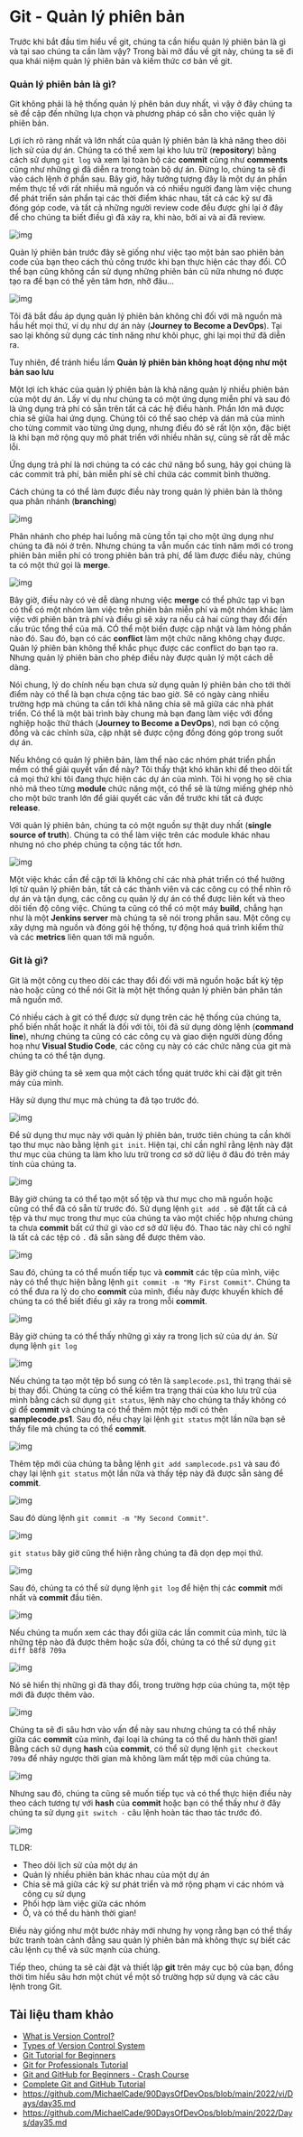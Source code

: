 # Git - Quản lý phiên bản

Trước khi bắt đầu tìm hiểu về git, chúng ta cần hiểu quản lý phiên bản là gì và tại sao chúng ta cần làm vậy? Trong bài mở đầu về git này, chúng ta sẽ đi qua khái niệm quản lý phiên bản và kiếm thức cơ bản về git.

### Quản lý phiên bản là gì?

Git không phải là hệ thống quản lý phên bản duy nhất, vì vậy ở đây chúng ta sẽ đề cập đến những lựa chọn và phương pháp có sẵn cho việc quản lý phiên bản.

Lợi ích rõ ràng nhất và lớn nhất của quản lý phiên bản là khả năng theo dõi lịch sử của dự án. Chúng ta có thể xem lại kho lưu trữ (**repository**) bằng cách sử dụng `git log` và xem lại toàn bộ các **commit** cũng như **comments** cũng như những gì đã diễn ra trong toàn bộ dự án. Đừng lo, chúng ta sẽ đi vào cách lệnh ở phần sau. Bây giờ, hãy tưởng tượng đây là một dự án phần mềm thực tế với rất nhiều mã nguồn và có nhiều người đang làm việc chung để phát triển sản phẩn tại các thời điểm khác nhau, tất cả các kỹ sư đã đóng góp code, và tất cả những người review code đều được ghi lại ở đây để cho chúng ta biết điều gì đã xảy ra, khi nào, bởi ai và ai đã review.

![img](/Image/Git-Version01.png)

Quản lý phiên bản trước đây sẽ giống như việc tạo một bản sao phiên bản code của bạn theo cách thủ công trước khi bạn thực hiện các thay đổi. CÓ thể bạn cũng không cần sử dụng những phiên bản cũ nữa nhưng nó được tạo ra để bạn có thể yên tâm hơn, nhỡ đâu...

![img](/Image/Git-Version02.png)

Tôi đã bắt đầu áp dụng quản lý phiên bản không chỉ đối với mã nguồn mà hầu hết mọi thứ, ví dụ như dự án này (**Journey to Become a DevOps**). Tại sao lại không sử dụng các tính năng như khôi phục, ghi lại mọi thứ đã diễn ra.

Tuy nhiên, để tránh hiểu lầm **Quản lý phiên bản không hoạt động như một bản sao lưu**

Một lợi ích khác của quản lý phiên bản là khả năng quản lý nhiều phiên bản của một dự án. Lấy ví dụ như chúng ta có một ứng dụng miễn phí và sau đó là ứng dụng trả phí có sẵn trên tất cả các hệ điều hành. Phần lớn mã được chia sẽ giữa hai ứng dụng. Chúng tôi có thể sao chép và dán mã của mình cho từng commit vào từng ứng dụng, nhưng điều đó sẽ rất lộn xộn, đặc biệt là khi bạn mở rộng quy mô phát triển với nhiều nhân sự, cũng sẽ rất dễ mắc lỗi.

Ứng dụng trả phí là nơi chúng ta có các chứ năng bổ sung, hãy gọi chúng là các commit trả phí, bản miễn phí sẽ chỉ chứa các commit bình thường. 

Cách chúng ta có thể làm được điều này trong quản lý phiên bản là thông qua phân nhánh (**branching**)

![img](/Image/Git-Version03.png)

Phân nhánh cho phép hai luồng mã cùng tồn tại cho một ứng dụng như chúng ta đã nói ở trên. Nhưng chúng ta vẫn muốn các tính năm mới có trong phiên bản miễn phí có trong phiên bản trả phí, để làm được điều này, chúng ta có một thứ gọi là **merge**.

![img](/Image/Git-Version04.png)

Bây giờ, điều này có vẻ dễ dàng nhưng việc **merge** có thể phức tạp vì bạn có thể có một nhóm làm việc trên phiên bản miễn phí và một nhóm khác làm việc với phiên bản trả phí và điều gì sẽ xảy ra nếu cả hai cùng thay đổi đến cấu trúc tổng thể của mã. CÓ thể một biến được cập nhật và làm hỏng phần nào đó. Sau đó, bạn có các **conflict** làm một chức năng không chạy được. Quản lý phiên bản không thể khắc phục được các conflict do bạn tạo ra. Nhưng quản lý phiên bản cho phép điều này được quản lý một cách dễ dàng.

Nói chung, lý do chính nếu bạn chưa sử dụng quản lý phiên bản cho tới thởi điểm này có thể là bạn chưa cộng tác bao giờ. Sẽ có ngày càng nhiều trường hợp mà chúng ta cần tới khả năng chia sẽ mã giữa các nhà phát triển. Có thể là một bài trình bày chung mà bạn đang làm việc với đồng nghiệp hoặc thử thách (**Journey to Become a DevOps**), nơi bạn có cộng đồng và các chỉnh sửa, cập nhật sẽ được cộng đồng đóng góp trong suốt dự án.

Nếu không có quản lý phiên bản, làm thể nào các nhóm phát triển phần mềm có thể giải quyết vấn đề này? Tôi thấy thật khó khăn khi để theo dõi tất cả mọi thứ khi tôi đang thực hiện các dự án của mình. Tôi hi vọng họ sẽ chia nhỏ mã theo từng **module** chức năng một, có thể sẽ là từng miếng ghép nhỏ cho một bức tranh lớn để giải quyết các vấn đề trước khi tất cả được **release**.

Với quản lý phiên bản, chúng ta có một nguồn sự thật duy nhất (**single source of truth**). Chúng ta có thể làm việc trên các module khác nhau nhưng nó cho phép chúng ta cộng tác tốt hơn.

![img](/Image/Git-Version05.png)

Một việc khác cần đề cập tới là không chỉ các nhà phát triển có thể hưởng lợi từ quản lý phiên bản, tất cả các thành viên và các công cụ có thể nhìn rõ dự án và tận dụng, các công cụ quản lý dự án có thể được liên kết và theo dõi tiến độ công việc. Chúng ta cũng có thể có một máy **build**, chẳng hạn như là một **Jenkins server** mà chúng ta sẽ nói trong phần sau. Một công cụ xây dựng mà nguồn và đóng gói hệ thống, tự động hoá quá trình kiểm thử và các **metrics** liên quan tới mã nguồn.

### Git là gì?

Git là một công cụ theo dõi các thay đổi đối với mã nguồn hoặc bất kỳ tệp nào hoặc cũng có thể nói Git là một hệt thống quản lý phiên bản phân tán mã nguồn mở.

Có nhiều cách à git có thể được sử dụng trên các hệ thống của chúng ta, phổ biến nhất hoặc ít nhất là đối với tôi, tôi đã sử dụng dòng lệnh (**command line**), nhưng chúng ta cũng có các công cụ và giao diện người dùng đồng hoạ như **Visual Studio Code**, các công cụ này có các chức năng của git mà chúng ta có thể tận dụng.

Bây giờ chúng ta sẽ xem qua một cách tổng quát trước khi cài đặt git trên máy của mình.

Hãy sử dụng thư mục mà chúng ta đã tạo trước đó.

![img](/Image/Git-Version06.png)

Để sử dụng thư mục này với quản lý phiên bản, trước tiên chúng ta cần khởi tạo thư mục nào bằng lệnh `git init`. Hiện tại, chỉ cần nghĩ rằng lệnh này đặt thư mục của chúng ta làm kho lưu trữ trong cơ sở dữ liệu ở đâu đó trên máy tính của chúng ta.

![img](/Image/Git-Version07.png)

Bây giờ chúng ta có thể tạo một số tệp và thư mục cho mã nguồn hoặc cũng có thể đã có sẵn từ trước đó. Sử dụng lệnh `git add .` sẽ đặt tất cả cá tệp và thư mục trong thư mục của chúng ta vào một chiếc hộp nhưng chúng ta chưa **commit** bất cứ thứ gì vào cơ sở dữ liệu đó. Thao tác này chỉ có nghĩ là tất cả các tệp có `.` đã sẵn sàng để được thêm vào.

![img](/Image/Git-Version08.png)

Sau đó, chúng ta có thể muốn tiếp tục và **commit** các tệp của mình, việc này có thể thực hiện bằng lệnh `git commit -m "My First Commit"`. Chúng ta có thể đưa ra lý do cho **commit** của mình, điều này được khuyến khích để chúng ta có thể biết điều gì xảy ra trong mỗi **commit**.

![img](/Image/Git-Version09.png)

Bây giờ chúng ta có thể thấy những gì xảy ra trong lịch sử của dự án. Sử dụng lệnh `git log`

![img](/Image/Git-Version10.png)

Nếu chúng ta tạo một tệp bổ sung có tên là `samplecode.ps1`, thì trạng thái sẽ bị thay đổi. Chúng ta cũng có thể kiểm tra trạng thái của kho lưu trữ của mình bằng cách sử dụng `git status`, lệnh này cho chúng ta thấy không có gì để **commit** và chúng ta có thể thêm một tệp mới có thên **samplecode.ps1**. Sau đó, nếu chạy lại lệnh `git status` một lần nữa bạn sẽ thấy file mà chúng ta có thể **commit**.

![img](/Image/Git-Version11.png)

Thêm tệp mới của chúng ta bằng lệnh `git add samplecode.ps1` và sau đó chạy lại lệnh `git status` một lần nữa và thấy tệp này đã được sẵn sàng để **commit**.

![img](/Image/Git-Version12.png)

Sau đó dùng lệnh `git commit -m "My Second Commit"`.

![img](/Image/Git-Version14.png)

`git status` bây giờ cũng thể hiện rằng chúng ta đã dọn dẹp mọi thứ.

![img](/Image/Git-Version15.png)

Sau đó, chúng ta có thể sử dụng lệnh `git log` để hiện thị các **commit** mới nhất và **commit** đầu tiên.

![img](/Image/Git-Version16.png)

Nếu chúng ta muốn xem các thay đổi giữa các lần commit của mình, tức là những tệp nào đã được thêm hoặc sửa đổi, chúng ta có thể sử dụng `git diff b8f8 709a`

![img](/Image/Git-Version17.png)

Nó sẽ hiển thị những gì đã thay đổi, trong trường hợp của chúng ta, một tệp mới đã được thêm vào.

![img](/Image/Git-Version18.png)

Chúng ta sẽ đi sâu hơn vào vấn đề này sau nhưng chúng ta có thể nhảy giữa các **commit** của mình, đại loại là chúng ta có thể du hành thời gian! Bằng cách sử dụng **hash** của **commit**, có thể sử dụng lệnh `git checkout 709a` để nhảy ngược thời gian mà không làm mất tệp mới của chúng ta.

![img](/Image/Git-Version19.png)

Nhưng sau đó, chúng ta cũng sẽ muốn tiếp tục và có thể thực hiện điều này theo cách tương tự với **hash** của **commit** hoặc bạn có thể thấy như ở đây chúng ta sử dụng `git switch -` câu lệnh hoàn tác thao tác trước đó.

![img](/Image/Git-Version20.png)

TLDR:

- Theo dõi lịch sử của một dự án
- Quản lý nhiều phiên bản khác nhau của một dự án
- Chia sẽ mã giữa các kỹ sư phát triển và mở rộng phạm vi các nhóm và công cụ sử dụng
- Phối hợp làm việc giữa các nhóm
- Ồ, và có thể du hành thời gian!

Điều này giống như một bước nhảy mới nhưng hy vọng rằng bạn có thể thấy bức tranh toàn cảnh đằng sau quản lý phiên bản mà không thực sự biết các câu lệnh cụ thể và sức mạnh của chúng.

Tiếp theo, chúng ta sẽ cài đặt và thiết lập **git** trên máy cục bộ của bạn, đồng thời tìm hiểu sâu hơn một chút về một số trường hợp sử dụng và các câu lệnh trong Git.

## Tài liệu tham khảo

- [What is Version Control?](https://www.youtube.com/watch?v=Yc8sCSeMhi4)
- [Types of Version Control System](https://www.youtube.com/watch?v=kr62e_n6QuQ)
- [Git Tutorial for Beginners](https://www.youtube.com/watch?v=8JJ101D3knE&t=52s)
- [Git for Professionals Tutorial](https://www.youtube.com/watch?v=Uszj_k0DGsg)
- [Git and GitHub for Beginners - Crash Course](https://www.youtube.com/watch?v=RGOj5yH7evk&t=8s)
- [Complete Git and GitHub Tutorial](https://www.youtube.com/watch?v=apGV9Kg7ics)
- https://github.com/MichaelCade/90DaysOfDevOps/blob/main/2022/vi/Days/day35.md
- https://github.com/MichaelCade/90DaysOfDevOps/blob/main/2022/Days/day35.md
